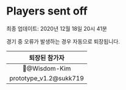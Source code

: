 # Players sent off
최종 업데이트: 2020년 12월 18일 20시 41분


경기 중 오류가 발생하는 경우 자동으로 퇴장됩니다.


| 퇴장된 참가자 |
|:---:|
| 🤦‍@Wisdom-Kim |
| prototype_v1.2@sukk719 |